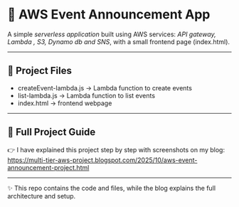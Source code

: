 # 📢 AWS Event Announcement App

A simple *serverless application* built using AWS services: *API gateway, Lambda , S3, Dynamo db and SNS*, with a small frontend page (index.html).  

---

## 📂 Project Files
- createEvent-lambda.js → Lambda function to create events  
- list-lambda.js → Lambda function to list events  
- index.html → frontend webpage  

---

## 📖 Full Project Guide
👉 I have explained this project step by step with screenshots on my blog: 
https://multi-tier-aws-project.blogspot.com/2025/10/aws-event-announcement-project.html


---

✨ This repo contains the code and files, while the blog explains the full architecture and setup.
